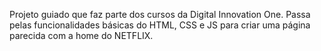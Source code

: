 Projeto guiado que faz parte dos cursos da Digital Innovation One. Passa pelas funcionalidades básicas do HTML, CSS e JS para criar uma página parecida com a home do NETFLIX.
